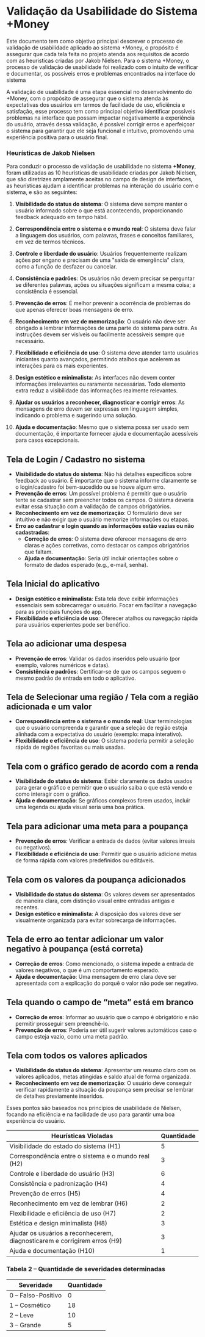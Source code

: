 # **Validação da Usabilidade do Sistema +Money**

Este documento tem como objetivo principal descrever o processo de validação de usabilidade aplicado ao sistema +Money, o propósito é assegurar que cada tela feita no projeto atenda aos requisitos de acordo com as heuristicas criadas por Jakob Nielsen. Para o sistema +Money, o processo de validação de usabilidade foi realizado com o intuito de verificar e documentar, os possiveis erros e problemas encontrados na interface do sistema

A validação de usabilidade é uma etapa essencial no desenvolvimento do +Money, com o propósito de assegurar que o sistema atenda às expectativas dos usuários em termos de facilidade de uso, eficiência e satisfação, esse processo tem como principal objetivo identificar possíveis problemas na interface que possam impactar negativamente a experiência do usuário, através dessa validação, é possível corrigir erros e aperfeiçoar o sistema para garantir que ele seja funcional e intuitivo, promovendo uma experiência positiva para o usuário final.

### Heurísticas de Jakob Nielsen

Para conduzir o processo de validação de usabilidade no sistema **+Money**, foram utilizadas as 10 heurísticas de usabilidade criadas por Jakob Nielsen, que são diretrizes amplamente aceitas no campo de design de interfaces, as heurísticas ajudam a identificar problemas na interação do usuário com o sistema, e são as seguintes:

1. **Visibilidade do status do sistema**: O sistema deve sempre manter o usuário informado sobre o que está acontecendo, proporcionando feedback adequado em tempo hábil.

2. **Correspondência entre o sistema e o mundo real**: O sistema deve falar a linguagem dos usuários, com palavras, frases e conceitos familiares, em vez de termos técnicos.

3. **Controle e liberdade do usuário**: Usuários frequentemente realizam ações por engano e precisam de uma "saída de emergência" clara, como a função de desfazer ou cancelar.

4. **Consistência e padrões**: Os usuários não devem precisar se perguntar se diferentes palavras, ações ou situações significam a mesma coisa; a consistência é essencial.

5. **Prevenção de erros**: É melhor prevenir a ocorrência de problemas do que apenas oferecer boas mensagens de erro.

6. **Reconhecimento em vez de memorização**: O usuário não deve ser obrigado a lembrar informações de uma parte do sistema para outra. As instruções devem ser visíveis ou facilmente acessíveis sempre que necessário.

7. **Flexibilidade e eficiência de uso**: O sistema deve atender tanto usuários iniciantes quanto avançados, permitindo atalhos que acelerem as interações para os mais experientes.

8. **Design estético e minimalista**: As interfaces não devem conter informações irrelevantes ou raramente necessárias. Todo elemento extra reduz a visibilidade das informações realmente relevantes.

9. **Ajudar os usuários a reconhecer, diagnosticar e corrigir erros**: As mensagens de erro devem ser expressas em linguagem simples, indicando o problema e sugerindo uma solução.

10. **Ajuda e documentação**: Mesmo que o sistema possa ser usado sem documentação, é importante fornecer ajuda e documentação acessíveis para casos excepcionais.


## Tela de Login / Cadastro no sistema

- **Visibilidade do status do sistema**: Não há detalhes específicos sobre feedback ao usuário. É importante que o sistema informe claramente se o login/cadastro foi bem-sucedido ou se houve algum erro.
- **Prevenção de erros**: Um possível problema é permitir que o usuário tente se cadastrar sem preencher todos os campos. O sistema deveria evitar essa situação com a validação de campos obrigatórios.
- **Reconhecimento em vez de memorização**: O formulário deve ser intuitivo e não exigir que o usuário memorize informações ou etapas.
- **Erro ao cadastrar e login quando as informações estão vazias ou não cadastradas**:
  - **Correção de erros**: O sistema deve oferecer mensagens de erro claras e ações corretivas, como destacar os campos obrigatórios que faltam.
  - **Ajuda e documentação**: Seria útil incluir orientações sobre o formato de dados esperado (e.g., e-mail, senha).

## Tela Inicial do aplicativo

- **Design estético e minimalista**: Esta tela deve exibir informações essenciais sem sobrecarregar o usuário. Focar em facilitar a navegação para as principais funções do app.
- **Flexibilidade e eficiência de uso**: Oferecer atalhos ou navegação rápida para usuários experientes pode ser benéfico.

## Tela ao adicionar uma despesa

- **Prevenção de erros**: Validar os dados inseridos pelo usuário (por exemplo, valores numéricos e datas).
- **Consistência e padrões**: Certificar-se de que os campos seguem o mesmo padrão de entrada em todo o aplicativo.

## Tela de Selecionar uma região / Tela com a região adicionada e um valor

- **Correspondência entre o sistema e o mundo real**: Usar terminologias que o usuário compreenda e garantir que a seleção de região esteja alinhada com a expectativa do usuário (exemplo: mapa interativo).
- **Flexibilidade e eficiência de uso**: O sistema poderia permitir a seleção rápida de regiões favoritas ou mais usadas.

## Tela com o gráfico gerado de acordo com a renda

- **Visibilidade do status do sistema**: Exibir claramente os dados usados para gerar o gráfico e permitir que o usuário saiba o que está vendo e como interagir com o gráfico.
- **Ajuda e documentação**: Se gráficos complexos forem usados, incluir uma legenda ou ajuda visual seria uma boa prática.

## Tela para adicionar uma meta para a poupança

- **Prevenção de erros**: Verificar a entrada de dados (evitar valores irreais ou negativos).
- **Flexibilidade e eficiência de uso**: Permitir que o usuário adicione metas de forma rápida com valores predefinidos ou editáveis.

## Tela com os valores da poupança adicionados

- **Visibilidade do status do sistema**: Os valores devem ser apresentados de maneira clara, com distinção visual entre entradas antigas e recentes.
- **Design estético e minimalista**: A disposição dos valores deve ser visualmente organizada para evitar sobrecarga de informações.

## Tela de erro ao tentar adicionar um valor negativo à poupança (está correta)

- **Correção de erros**: Como mencionado, o sistema impede a entrada de valores negativos, o que é um comportamento esperado.
- **Ajuda e documentação**: Uma mensagem de erro clara deve ser apresentada com a explicação do porquê o valor não pode ser negativo.

## Tela quando o campo de “meta” está em branco

- **Correção de erros**: Informar ao usuário que o campo é obrigatório e não permitir prosseguir sem preenchê-lo.
- **Prevenção de erros**: Poderia ser útil sugerir valores automáticos caso o campo esteja vazio, como uma meta padrão.

## Tela com todos os valores aplicados

- **Visibilidade do status do sistema**: Apresentar um resumo claro com os valores aplicados, metas atingidas e saldo atual de forma organizada.
- **Reconhecimento em vez de memorização**: O usuário deve conseguir verificar rapidamente a situação da poupança sem precisar se lembrar de detalhes previamente inseridos.

Esses pontos são baseados nos princípios de usabilidade de Nielsen, focando na eficiência e na facilidade de uso para garantir uma boa experiência do usuário.

| **Heurísticas Violadas**                                     | **Quantidade** |
|-------------------------------------------------------------|---------------|
| Visibilidade do estado do sistema (H1)                      | 5             |
| Correspondência entre o sistema e o mundo real (H2)         | 3             |
| Controle e liberdade do usuário (H3)                        | 6             |
| Consistência e padronização (H4)                            | 4             |
| Prevenção de erros (H5)                                     | 4             |
| Reconhecimento em vez de lembrar (H6)                       | 2             |
| Flexibilidade e eficiência de uso (H7)                      | 2             |
| Estética e design minimalista (H8)                          | 3             |
| Ajudar os usuários a reconhecerem, diagnosticarem e corrigirem erros (H9) | 3             |
| Ajuda e documentação (H10)                                  | 1             |

### Tabela 2 – Quantidade de severidades determinadas

| **Severidade**  | **Quantidade** |
|----------------|----------------|
| 0 – Falso-Positivo | 0              |
| 1 – Cosmético       | 18             |
| 2 – Leve            | 10             |
| 3 – Grande          | 5              |

